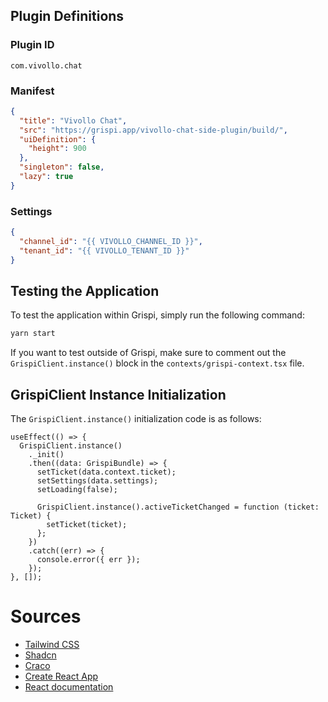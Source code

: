 ## Plugin Definitions

### Plugin ID

```
com.vivollo.chat
```

### Manifest

```json
{
  "title": "Vivollo Chat",
  "src": "https://grispi.app/vivollo-chat-side-plugin/build/",
  "uiDefinition": {
    "height": 900
  },
  "singleton": false,
  "lazy": true
}
```

### Settings

```json
{
  "channel_id": "{{ VIVOLLO_CHANNEL_ID }}",
  "tenant_id": "{{ VIVOLLO_TENANT_ID }}"
}
```

## Testing the Application

To test the application within Grispi, simply run the following command:

```sh
yarn start
```

If you want to test outside of Grispi, make sure to comment out the `GrispiClient.instance()` block in the `contexts/grispi-context.tsx` file.

## GrispiClient Instance Initialization

The `GrispiClient.instance()` initialization code is as follows:

```tsx
useEffect(() => {
  GrispiClient.instance()
    ._init()
    .then((data: GrispiBundle) => {
      setTicket(data.context.ticket);
      setSettings(data.settings);
      setLoading(false);

      GrispiClient.instance().activeTicketChanged = function (ticket: Ticket) {
        setTicket(ticket);
      };
    })
    .catch((err) => {
      console.error({ err });
    });
}, []);
```

# Sources

- [Tailwind CSS](https://tailwindcss.com/)
- [Shadcn](https://shadcn.dev/)
- [Craco](https://github.com/gsoft-inc/craco)
- [Create React App](https://github.com/facebook/create-react-app)
- [React documentation](https://reactjs.org/)
